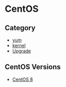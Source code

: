 # CentOS

## Category
* [yum](yum/README.md)
* [kernel](kernel/README.md)
* [Upgrade](upgrade/README.md)

## CentOS Versions
* [CentOS 8](centos8/README.md)
